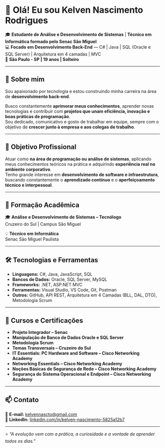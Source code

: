 # 👋 Olá! Eu sou **Kelven Nascimento Rodrigues**

🎓 **Estudante de Análise e Desenvolvimento de Sistemas** | **Técnico em Informática formado pelo Senac São Miguel**  
💻 **Focado em Desenvolvimento Back-End** — C# | Java | SQL (Oracle e SQL Server) | Arquitetura em 4 camadas | MVC  
📍 **São Paulo - SP | 19 anos | Solteiro**

---

## 🚀 Sobre mim

Sou apaixonado por tecnologia e estou construindo minha carreira na área de **desenvolvimento back-end**.  

Busco constantemente **aprimorar meus conhecimentos**, aprender novas tecnologias e contribuir com **projetos que unam eficiência, inovação e boas práticas de programação**.  
Sou dedicado, comunicativo e gosto de trabalhar em equipe, sempre com o objetivo de **crescer junto à empresa e aos colegas de trabalho**.

---

## 🎯 Objetivo Profissional

Atuar como **na área de programação ou análise de sistemas**, aplicando meus conhecimentos teóricos na prática e adquirindo **experiência real no ambiente corporativo**.  
Tenho grande interesse em **desenvolvimento de software e infraestrutura**, buscando constantemente o **aprendizado contínuo** e o **aperfeiçoamento técnico e interpessoal**.

---

## 🧠 Formação Acadêmica

🎓 **Análise e Desenvolvimento de Sistemas – Tecnólogo**  
Cruzeiro do Sul | Campus São Miguel  

💡 **Técnico em Informática**  
Senac São Miguel Paulista  

---

## 🛠️ Tecnologias e Ferramentas

- **Linguagens:** C#, Java, JavaScript, SQL  
- **Bancos de Dados:** Oracle, SQL Server, MySQL  
- **Frameworks:** .NET, ASP.NET MVC  
- **Ferramentas:** Visual Studio, VS Code, Git, Postman  
- **Outros:** GitHub, API REST, Arquitetura em 4 Camadas (BLL, DAL, DTO), Metodologia Scrum

---

## 📘 Cursos e Certificações

- **Projeto Integrador – Senac**  
- **Manipulação de Banco de Dados Oracle e SQL Server**  
- **Metodologia Scrum**  
- **Temas Transversais – Cruzeiro do Sul**  
- **IT Essentials: PC Hardware and Software – Cisco Networking Academy**  
- **Networking Essentials – Cisco Networking Academy**  
- **Noções Básicas de Segurança de Rede – Cisco Networking Academy**  
- **Segurança do Sistema Operacional e Endpoint – Cisco Networking Academy**

---

## 📫 Contato

📧 **E-mail:** [kelvennascto@gmail.com](mailto:kelvennascto@gmail.com)  
💼 **LinkedIn:** [linkedin.com/in/kelven-nascimento-5825a12b7](https://www.linkedin.com/in/kelven-nascimento-5825a12b7)  

---

⭐ _“A evolução vem com a prática, a curiosidade e a vontade de aprender todos os dias.”_
